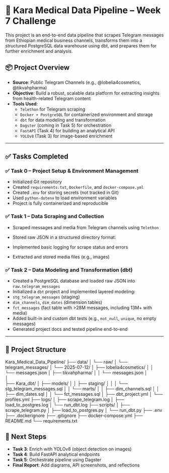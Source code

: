 # 🏥 Kara Medical Data Pipeline – Week 7 Challenge

This project is an end-to-end data pipeline that scrapes Telegram messages from Ethiopian medical business channels, transforms them into a structured PostgreSQL data warehouse using dbt, and prepares them for further enrichment and analysis.

## 📦 Project Overview

- **Source**: Public Telegram Channels (e.g., @lobelia4cosmetics, @tikvahpharma)
- **Objective**: Build a robust, scalable data platform for extracting insights from health-related Telegram content
- **Tools Used**: 
  - `Telethon` for Telegram scraping
  - `Docker + PostgreSQL` for containerized environment and storage
  - `dbt` for data modeling and transformation
  - `Dagster` (coming in Task 5) for orchestration
  - `FastAPI` (Task 4) for building an analytical API
  - `YOLOv8` (Task 3) for image-based enrichment

---

## ✅ Tasks Completed

### ✅ Task 0 – Project Setup & Environment Management

- Initialized Git repository
- Created `requirements.txt`, `Dockerfile`, and `docker-compose.yml`
- Created `.env` for storing secrets (not tracked in Git)
- Used `python-dotenv` to load environment variables
- Project is fully containerized and reproducible

### ✅ Task 1 – Data Scraping and Collection

- Scraped messages and media from Telegram channels using `Telethon`
- Stored raw JSON in a structured directory format:

- Implemented basic logging for scrape status and errors
- Extracted and stored media files (e.g., images)

### ✅ Task 2 – Data Modeling and Transformation (dbt)

- Created a PostgreSQL database and loaded raw JSON into `raw.telegram_messages`
- Initialized a `dbt` project and implemented layered modeling:
- `stg_telegram_messages` (staging)
- `dim_channels`, `dim_dates` (dimension tables)
- `fct_messages` (fact table with >28M messages, including 13M+ with media)
- Added built-in and custom dbt tests (e.g., `not_null`, `unique`, no empty messages)
- Generated project docs and tested pipeline end-to-end

---

## 📂 Project Structure

Kara_Medical_Data_Pipeline/
├── data/
│   └── raw/
│       └── telegram_messages/
│           └── 2025-07-12/
│               ├── lobelia4cosmetics/
│               │   └── messages.json
│               ├── tikvahpharma/
│               │   └── messages.json
│               
│                  
├── Kara_dbt/
│   ├── models/
│   │   ├── staging/
│   │   │   └── stg_telegram_messages.sql
│   │   └── marts/
│   │       ├── dim_channels.sql
│   │       ├── dim_dates.sql
│   │       └── fct_messages.sql
│   ├── dbt_project.yml
│   └── profiles.yml
├── logs/
│   ├── scrape_telegram.log
│   ├── load_to_postgres.log
│   └── run_dbt.log
├── scripts/
│   ├── scrape_telegram.py
│   ├── load_to_postgres.py
│   └── run_dbt.py
├── .env
├── .dockerignore
├── .gitignore
├── docker-compose.yml
├── README.md
└── requirements.txt

## 📝 Next Steps

- **Task 3**: Enrich with YOLOv8 (object detection on images)
- **Task 4**: Build FastAPI analytical endpoints
- **Task 5**: Orchestrate pipeline using Dagster
- **Final Report**: Add diagrams, API screenshots, and reflections